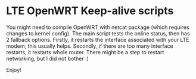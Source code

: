 # LTE OpenWRT Keep-alive scripts

You might need to compile OpenWRT with netcat package (which requires changes to kernel config).
The main script tests the online status, then has 2 fallback options.
Firstly, it restarts the interface associated with your LTE modem, this usually helps.
Secondly, if there are too many interface restarts, it restarts whole router. There might be a step to restart networking, but I did not bother :)

Enjoy!
